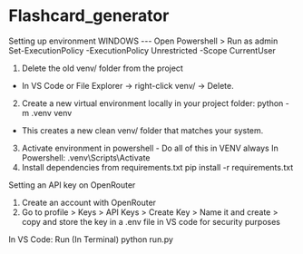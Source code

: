 # Flashcard_generator
Setting up environment
WINDOWS ---
Open Powershell > Run as admin
Set-ExecutionPolicy -ExecutionPolicy Unrestricted -Scope CurrentUser

1. Delete the old venv/ folder from the project
 - In VS Code or File Explorer → right-click venv/ → Delete.
2. Create a new virtual environment locally in your project folder:
   python -m .venv venv
 - This creates a new clean venv/ folder that matches your system.
3. Activate environment in powershell - Do all of this in VENV always
In Powershell: .venv\Scripts\Activate
4. Install dependencies from requirements.txt
   pip install -r requirements.txt

Setting an API key on OpenRouter 
1. Create an account with OpenRouter
2. Go to profile > Keys > API Keys > Create Key > Name it and create > copy and store the key in a .env file in VS code for security purposes

In VS Code:
Run (In Terminal)
python run.py 



